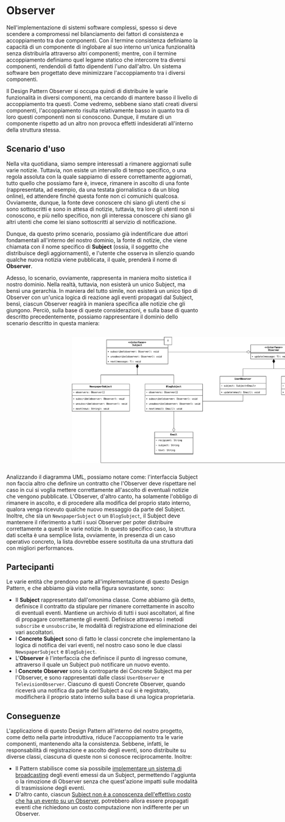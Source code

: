 # Observer
Nell'implementazione di sistemi software complessi, spesso si deve scendere a compromessi nel bilanciamento dei 
fattori di consistenza e accoppiamento tra due componenti. Con il termine consistenza definiamo la capacità di un 
componente di inglobare al suo interno un'unica funzionalità senza distribuirla attraverso altri componenti; mentre, 
con il termine accoppiamento definiamo quel legame statico che intercorre tra diversi componenti, rendendoli di 
fatto dipendenti l'uno dall'altro. Un sistema software ben progettato deve minimizzare l'accoppiamento tra i diversi 
componenti. 

Il Design Pattern Observer si occupa quindi di distribuire le varie funzionalità in diversi componenti, ma cercando 
di mantere basso il livello di accoppiamento tra questi. Come vedremo, sebbene siano stati creati diversi componenti,
l'accoppiamento risulta relativamente basso in quanto tra di loro questi componenti non si conoscono. Dunque, il 
mutare di un componente rispetto ad un altro non provoca effetti indesiderati all'interno della struttura stessa.

## Scenario d'uso
Nella vita quotidiana, siamo sempre interessati a rimanere aggiornati sulle varie notizie. Tuttavia, non esiste un 
intervallo di tempo specifico, o una regola assoluta con la quale sappiamo di essere correttamente aggiornati, tutto 
quello che possiamo fare è, invece, rimanere in ascolto di una fonte (rappresentata, ad esempio, da una testata 
giornalistica o da un blog online), ed attendere finché questa fonte non ci comunichi qualcosa. Ovviamente, dunque, 
la fonte deve conoscere chi siano gli utenti che si sono sottoscritti e sono in attesa di notizie, tuttavia, tra 
loro gli utenti non si conoscono, e più nello specifico, non gli interessa conoscere chi siano gli altri utenti che 
come lei siano sottoscritti al servizio di notificazione.

Dunque, da questo primo scenario, possiamo già indentificare due attori fondamentali all'interno del nostro dominio, 
la fonte di notizie, che viene chiamata con il nome specifico di __Subject__ (ossia, il soggetto che distribuisce 
degli aggiornamenti), e l'utente che osserva in silenzio quando qualche nuova notizia viene pubblicata, il quale, 
prenderà il nome di __Observer__.

Adesso, lo scenario, ovviamente, rappresenta in maniera molto sistetica il nostro dominio. Nella realtà, tuttavia, 
non esisterà un unico Subject, ma bensì una gerarchia. In maniera del tutto simile, non esisterà un unico tipo di 
Observer con un'unica logica di reazione agli eventi propagati dal Subject, bensì, ciascun Observer reagirà in 
maniera specifica alle notizie che gli giungono. Perciò, sulla base di queste considerazioni, e sulla base di quanto 
descritto precedentemente, possiamo rappresentare il dominio dello scenario descritto in questa maniera:

<div style="display: flex; justify-content: center; width: 100vw; padding: 1em 2em">
    <img src="../../Assets/Images/Comportamentali/Observer.png" alt="Observer Design Pattern" style="width: 70%"/>
</div>

Analizzando il diagramma UML, possiamo notare come: l'interfaccia Subject non faccia altro che definire un contratto 
che l'Observer deve rispettare nel caso in cui si voglia mettere correttamente all'ascolto di eventuali notizie che 
vengono pubblicate. L'Observer, d'altro canto, ha solamente l'obbligo di rimanere in ascolto, e di procedere alla 
modifica del proprio stato interno, qualora venga ricevuto qualche nuovo messaggio da parte del Subject. Inoltre, 
che sia un `NewspaperSubject` o un `BlogSubject`, il Subject deve mantenere il riferimento a tutti i suoi Observer 
per poter distribuire correttamente a questi le varie notizie. In questo specifico caso, la struttura dati scelta è 
una semplice lista, ovviamente, in presenza di un caso operativo concreto, la lista dovrebbe essere sostituita da 
una struttura dati con migliori performances.

## Partecipanti
Le varie entità che prendono parte all'implementazione di questo Design Pattern, e che abbiamo già visto nella 
figura sovrastante, sono:

* Il __Subject__ rappresentato dall'omonima classe. Come abbiamo già detto, definisce il contratto da stipulare per 
  rimanere correttamente in ascolto di eventuali eventi. Mantiene un archivio di tutti i suoi ascoltatori, al fine 
  di propagare correttamente gli eventi. Definisce attraverso i metodi `subscribe` e `unsubscribe`, le modalità di 
  registrazione ed eliminazione dei vari ascoltatori.
* I __Concrete Subject__ sono di fatto le classi concrete che implementano la logica di notifica dei vari eventi, 
  nel nostro caso sono le due classi `NewspaperSubject` e `BlogSubject`.
* L'__Observer__ è l'interfaccia che definisce il punto di ingresso comune, attraverso il quale un Subject può 
  notificare un nuovo evento.
* I __Concrete Observer__ sono la controparte dei Concrete Subject ma per l'Observer, e sono rappresentati dalle 
  classi `UserObserver` e `TelevisionObserver`. Ciascuno di questi Concrete Observer, quando riceverà una notifica 
  da parte del Subject a cui si è registrato, modificherà il proprio stato interno sulla base di una logica 
  proprietaria.

## Conseguenze
L'applicazione di questo Design Pattern all'interno del nostro progetto, come detto nella parte introduttiva, riduce 
l'accoppiamento tra le varie componenti, mantenendo alta la consistenza. Sebbene, infatti, le responsabilità di 
registrazione e ascolto degli eventi, sono distribuite su diverse classi, ciascuna di queste non si conosce 
reciprocamente. Inoltre:

* Il Pattern stabilisce come sia possibile <u>implementare un sistema di broadcasting</u> degli eventi emessi da un 
  Subject, permettendo l'aggiunta o la rimozione di Observer senza che quest'azione impatti sulle modalità di 
  trasmissione degli eventi.
* D'altro canto, ciascun <u>Subject non è a conoscenza dell'effettivo costo che ha un evento su un Observer</u>, 
  potrebbero allora essere propagati eventi che richiedono un costo computazione non indifferente per un Observer.